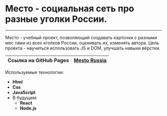 # Место - социальная сеть про разные уголки России.

---

Место - учебный проект, позволяющий создавать карточки с разными мес тами из всех кголков России, оценивать их, изменять
автора. Цель проекта - научиться использовать JS и DOM, улучшать навыки вёрстки.

| Ссылка на GitHub Pages | [Mesto Russia](https://klimetzc.github.io/mesto-react/) |
| ---------------------- | ------------------------------------------------------- |

Используемые технологии:

- **Html**
- **Css**
- **JavaScript**
- В будущем:
  - **React**
  - **Node.js**
